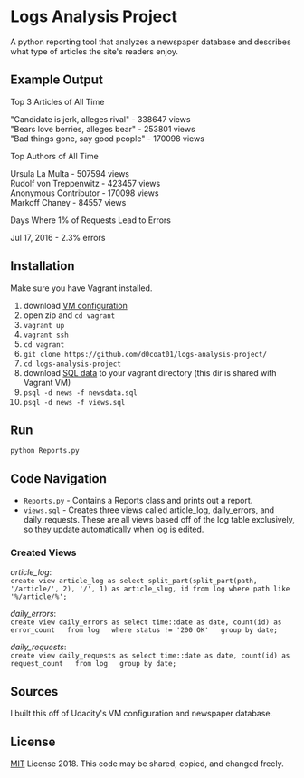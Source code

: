 # Logs Analysis Project
A python reporting tool that analyzes a newspaper database and describes what type of articles the site's readers enjoy.

## Example Output
Top 3 Articles of All Time

"Candidate is jerk, alleges rival" - 338647 views  
"Bears love berries, alleges bear" - 253801 views  
"Bad things gone, say good people" - 170098 views  
  
Top Authors of All Time  

Ursula La Multa - 507594 views  
Rudolf von Treppenwitz - 423457 views  
Anonymous Contributor - 170098 views  
Markoff Chaney - 84557 views  

Days Where 1% of Requests Lead to Errors  
  
Jul 17, 2016 - 2.3% errors  

## Installation
Make sure you have Vagrant installed.
1. download [VM configuration](https://s3.amazonaws.com/video.udacity-data.com/topher/2018/April/5acfbfa3_fsnd-virtual-machine/fsnd-virtual-machine.zip)
2. open zip and `cd vagrant`
3. `vagrant up`
4. `vagrant ssh`
5. `cd vagrant`
6. `git clone https://github.com/d0coat01/logs-analysis-project/`
7. `cd logs-analysis-project`
8. download [SQL data](https://d17h27t6h515a5.cloudfront.net/topher/2016/August/57b5f748_newsdata/newsdata.zip) to your vagrant directory (this dir is shared with Vagrant VM)
9. `psql -d news -f newsdata.sql`
10. `psql -d news -f views.sql`

## Run
`python Reports.py`

## Code Navigation

- `Reports.py` - Contains a Reports class and prints out a report.
- `views.sql` - Creates three views called article_log, daily_errors, and daily_requests. These are all views based off of the log table exclusively, so they update automatically when log is edited.

### Created Views

*article_log*:  
`create view article_log as select split_part(split_part(path, '/article/', 2), '/', 1) as article_slug, id from log where path like '%/article/%';`

*daily_errors*:  
`create view daily_errors as select time::date as date, count(id) as error_count  
from log  
where status != '200 OK'  
group by date;`

*daily_requests*:  
`create view daily_requests as select time::date as date, count(id) as request_count  
from log  
group by date;`


## Sources
I built this off of Udacity's VM configuration and newspaper database.

## License
[MIT](https://choosealicense.com/licenses/mit/) License 2018. This code may be shared, copied, and changed freely.
